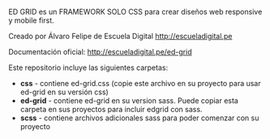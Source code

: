 ED GRID  es un FRAMEWORK SOLO CSS para crear diseños web responsive y mobile first. 

Creado por Álvaro Felipe de Escuela Digital http://escueladigital.pe

Documentación oficial: http://escueladigital.pe/ed-grid

Este repositorio incluye las siguientes carpetas:

* **css** - contiene ed-grid.css (copie este archivo en su proyecto para usar ed-grid en su versión css)
* **ed-grid** - contiene ed-grid en su version sass. Puede copiar esta carpeta en sus proyectos para incluir edgrid con sass.
* **scss** - contiene archivos adicionales sass para poder comenzar con su proyecto
